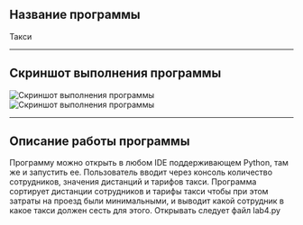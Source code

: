 ## Название программы
Такси
____
## Скриншот выполнения программы
![Скриншот выполнения программы](https://cdn1.savepice.ru/uploads/2021/10/16/347b48935135832fa6e9f071b3339fc8-full.png)
![Скриншот выполнения программы](https://cdn1.savepice.ru/uploads/2021/10/16/70309b0a5bdbb327d73018efe2185c0d-full.png)
____
## Описание работы программы
Программу можно открыть в любом IDE поддерживающем Python, там же и запустить ее. Пользователь вводит через консоль количество сотрудников, значения дистанций и тарифов такси. Программа сортирует дистанции сотрудников и тарифы такси чтобы при этом затраты на проезд были минимальными, и выводит какой сотрудник в какое такси должен сесть для этого. Открывать следует файл lab4.py

